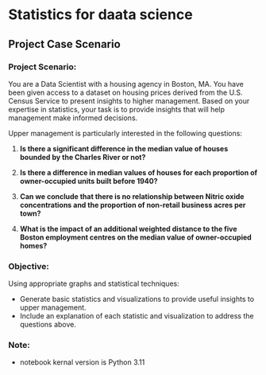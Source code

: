 # Statistics for daata science

## Project Case Scenario

### Project Scenario:
You are a Data Scientist with a housing agency in Boston, MA. You have been given access to a dataset on housing prices derived from the U.S. Census Service to present insights to higher management. Based on your expertise in statistics, your task is to provide insights that will help management make informed decisions. 

Upper management is particularly interested in the following questions:

1. **Is there a significant difference in the median value of houses bounded by the Charles River or not?**

2. **Is there a difference in median values of houses for each proportion of owner-occupied units built before 1940?**

3. **Can we conclude that there is no relationship between Nitric oxide concentrations and the proportion of non-retail business acres per town?**

4. **What is the impact of an additional weighted distance to the five Boston employment centres on the median value of owner-occupied homes?**

### Objective:
Using appropriate graphs and statistical techniques:
- Generate basic statistics and visualizations to provide useful insights to upper management.
- Include an explanation of each statistic and visualization to address the questions above.

### Note:
- notebook kernal version is Python 3.11
